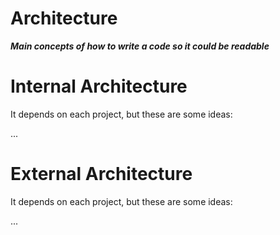 Architecture
=================================

***Main concepts of how to write a code so it could be readable***

Internal Architecture
=================================

It depends on each project, but these are some ideas:

...

External Architecture
=================================

It depends on each project, but these are some ideas:

...
